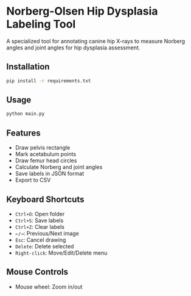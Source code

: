 # Norberg-Olsen Hip Dysplasia Labeling Tool

A specialized tool for annotating canine hip X-rays to measure Norberg angles and joint angles for hip dysplasia assessment.

## Installation
```bash
pip install -r requirements.txt
```

## Usage
```bash
python main.py
```

## Features

- Draw pelvis rectangle
- Mark acetabulum points
- Draw femur head circles
- Calculate Norberg and joint angles
- Save labels in JSON format
- Export to CSV

## Keyboard Shortcuts

- `Ctrl+O`: Open folder
- `Ctrl+S`: Save labels
- `Ctrl+Z`: Clear labels
- `←/→`: Previous/Next image
- `Esc`: Cancel drawing
- `Delete`: Delete selected
- `Right-click`: Move/Edit/Delete menu

## Mouse Controls

- Mouse wheel: Zoom in/out
